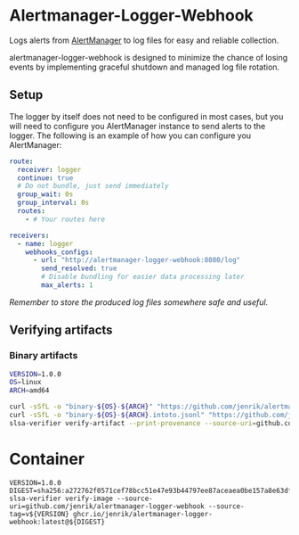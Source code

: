 # Alertmanager-Logger-Webhook

Logs alerts from [AlertManager](https://github.com/prometheus/alertmanager) to log files for easy and reliable collection.

alertmanager-logger-webhook is designed to minimize the chance of losing events by implementing graceful shutdown and managed log file rotation.

## Setup
The logger by itself does not need to be configured in most cases, but you will need to configure you AlertManager instance to send alerts to the logger.
The following is an example of how you can configure you AlertManager:

```yaml
route:
  receiver: logger
  continue: true
  # Do not bundle, just send immediately
  group_wait: 0s
  group_interval: 0s
  routes:
    - # Your routes here

receivers:
  - name: logger
    webhooks_configs:
      - url: "http://alertmanager-logger-webhook:8080/log"
        send_resolved: true
        # Disable bundling for easier data processing later
        max_alerts: 1
```

_Remember to store the produced log files somewhere safe and useful._

## Verifying artifacts

### Binary artifacts

```sh
VERSION=1.0.0
OS=linux
ARCH=amd64

curl -sSfL -o "binary-${OS}-${ARCH}" "https://github.com/jenrik/alertmanager-logger-webhook/releases/download/v${VERSION}/binary-${OS}-${ARCH}"
curl -sSfL -o "binary-${OS}-${ARCH}.intoto.jsonl" "https://github.com/jenrik/alertmanager-logger-webhook/releases/download/v${VERSION}/binary-${OS}-${ARCH}.intoto.jsonl"
slsa-verifier verify-artifact --print-provenance --source-uri=github.com/jenrik/alertmanager-logger-webhook --provenance-path binary-${OS}-${ARCH}.intoto.jsonl binary-${OS}-${ARCH}
```

# Container

```shell
VERSION=1.0.0
DIGEST=sha256:a272762f0571cef78bcc51e47e93b44797ee87aceaea0be157a8e63dfc8bfc78
slsa-verifier verify-image --source-uri=github.com/jenrik/alertmanager-logger-webhook --source-tag=v${VERSION} ghcr.io/jenrik/alertmanager-logger-webhook:latest@${DIGEST}
```
